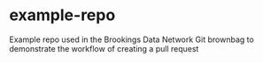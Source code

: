 # example-repo
Example repo used in the Brookings Data Network Git brownbag to demonstrate the workflow of creating a pull request
